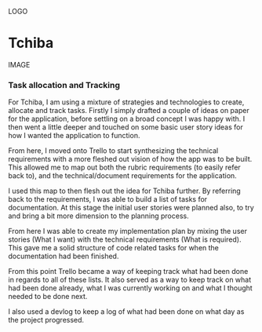 LOGO

# Tchiba

IMAGE

### Task allocation and Tracking

For Tchiba, I am using a mixture of strategies and technologies to create, allocate and track tasks. 
Firstly I simply drafted a couple of ideas on paper for the application, before settling on a broad concept I was happy with. I then went a little deeper and touched on some basic user story ideas for how I wanted the application to function.

From here, I moved onto Trello to start synthesizing the technical requirements with a more fleshed out vision of how the app was to be built. This allowed me to map out both the rubric requirements (to easily refer back to), and the technical/document requirements for the application. 

I used this map to then flesh out the idea for Tchiba further. By referring back to the requirements, I was able to build a list of tasks for documentation. At this stage the initial user stories were planned also, to try and bring a bit more dimension to the planning process.

From here I was able to create my implementation plan by mixing the user stories (What I want) with the technical requirements (What is required). This gave me a solid structure of code related tasks for when the documentation had been finished. 

From this point Trello became a way of keeping track what had been done in regards to all of these lists. It also served as a way to keep track on what had been done already, what I was currently working on and what I thought needed to be done next. 

I also used a devlog to keep a log of what had been done on what day as the project progressed. 